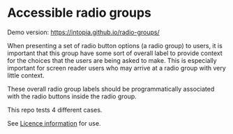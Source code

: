 # Accessible radio groups

Demo version: https://intopia.github.io/radio-groups/

When presenting a set of radio button options (a radio group) to users, it is important that this group have some sort of overall label to provide context for the choices that the users are being asked to make. This is especially important for screen reader users who may arrive at a radio group with very little context.

These overall radio group labels should be programmatically associated with the radio buttons inside the radio group.

This repo tests 4 different cases.

See [Licence information](LICENCE) for use.
